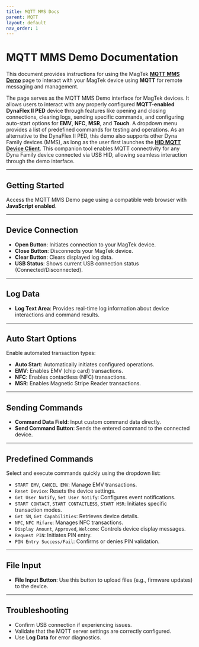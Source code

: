 ```yaml
---
title: MQTT MMS Docs
parent: MQTT
layout: default
nav_order: 1
---
```


# MQTT MMS Demo Documentation

This document provides instructions for using the MagTek [**MQTT MMS Demo**](https://rms.magensa.net/TEST/demo/mmsMQTTDemo.html) page to interact with your MagTek device using **MQTT** for remote messaging and management.

The page serves as the MQTT MMS Demo interface for MagTek devices. It allows users to interact with any properly configured **MQTT-enabled DynaFlex II PED** device through features like opening and closing connections, clearing logs, sending specific commands, and configuring auto-start options for **EMV**, **NFC**, **MSR**, and **Touch**. A dropdown menu provides a list of predefined commands for testing and operations.  As an alternative to the DynaFlex II PED, this demo also supports other Dyna Family devices (MMS), as long as the user first launches the [**HID MQTT Device Client**](https://rms.magensa.net/TEST/demo/mmsmqttdevice.html).  This companion tool enables MQTT connectivity for any Dyna Family device connected via USB HID, allowing seamless interaction through the demo interface.

---

## Getting Started

Access the MQTT MMS Demo page using a compatible web browser with **JavaScript enabled**.

---

## Device Connection

- **Open Button**: Initiates connection to your MagTek device.
- **Close Button**: Disconnects your MagTek device.
- **Clear Button**: Clears displayed log data.
- **USB Status**: Shows current USB connection status (Connected/Disconnected).

---

## Log Data

- **Log Text Area**: Provides real-time log information about device interactions and command results.

---

## Auto Start Options

Enable automated transaction types:

- **Auto Start**: Automatically initiates configured operations.
- **EMV**: Enables EMV (chip card) transactions.
- **NFC**: Enables contactless (NFC) transactions.
- **MSR**: Enables Magnetic Stripe Reader transactions.

---

## Sending Commands

- **Command Data Field**: Input custom command data directly.
- **Send Command Button**: Sends the entered command to the connected device.

---

## Predefined Commands

Select and execute commands quickly using the dropdown list:

- `START EMV`, `CANCEL EMV`: Manage EMV transactions.
- `Reset Device`: Resets the device settings.
- `Get User Notify`, `Set User Notify`: Configures event notifications.
- `START CONTACT`, `START CONTACTLESS`, `START MSR`: Initiates specific transaction modes.
- `Get SN`, `Get Capabilities`: Retrieves device details.
- `NFC`, `NFC Mifare`: Manages NFC transactions.
- `Display Amount`, `Approved`, `Welcome`: Controls device display messages.
- `Request PIN`: Initiates PIN entry.
- `PIN Entry Success/Fail`: Confirms or denies PIN validation.

---

## File Input

- **File Input Button**: Use this button to upload files (e.g., firmware updates) to the device.

---

## Troubleshooting

- Confirm USB connection if experiencing issues.
- Validate that the MQTT server settings are correctly configured.
- Use **Log Data** for error diagnostics.
